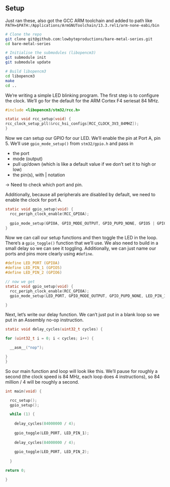 ## Setup
Just ran these, also got the GCC ARM toolchain and added to path like
`PATH=$PATH:/Applications/ArmGNUToolchain/13.3.rel1/arm-none-eabi/bin`

```bash
# Clone the repo
git clone git@github.com:lowbyteproductions/bare-metal-series.git
cd bare-metal-series

# Initialise the submodules (libopencm3)
git submodule init
git submodule update

# Build libopencm3
cd libopencm3
make
cd ..
```
We’re writing a simple LED blinking program. The first step is to configure the clock. We’ll go for the default for the ARM Cortex F4 seriesat 84 MHz.
```c
#include <libopencm3/stm32/rcc.h>

static void rcc_setup(void) {
rcc_clock_setup_pll(&rcc_hsi_configs[RCC_CLOCK_3V3_84MHZ]);
}
```
Now we can setup our GPIO for our LED. We’ll enable the pin at Port A, pin 5. We’ll use `gpio_mode_setup()` from `stm32/gpio.h` and pass in 
- the port
- mode (output)
- pull up/down (which is like a default value if we don’t set it to high or low)
- the pin(s), with | notation

-> Need to check which port and pin.

Additionally, because all peripherals are disabled by default, we need to enable the clock for port A. 

```c
static void gpio_setup(void) {
  rcc_periph_clock_enable(RCC_GPIOA);
  
  gpio_mode_setup(GPIOA, GPIO_MODE_OUTPUT, GPIO_PUPD_NONE, GPIO5 | GPIO6);
}
```

Now we can call our setup functions and then toggle the LED in the loop. There’s a `gpio_toggle()` function that we’ll use. We also need to build in a small delay so we can see it toggling. 
Additionally, we can just name our ports and pins more clearly using `#define`. 

```c
#define LED_PORT (GPIOA)
#define LED_PIN_1 (GPIO5)
#define LED_PIN_2 (GPIO6)

// now we get
static void gpio_setup(void) {
  rcc_periph_clock_enable(RCC_GPIOA);
  gpio_mode_setup(LED_PORT, GPIO_MODE_OUTPUT, GPIO_PUPD_NONE, LED_PIN_1 | LED_PIN_2);

}
```

Next, let’s write our delay function. We can’t just put in a blank loop so we put in an Assembly no-op instruction.
```c
static void delay_cycles(uint32_t cycles) {

for (uint32_t i = 0; i < cycles; i++) {

  __asm__("nop");

}
}
```

So our main function and loop will look like this. We’ll pause for roughly a second (the clock speed is 84 MHz, each loop does 4 instructions), so 84 million / 4 will be roughly a second.
```c
int main(void) {

  rcc_setup();
  gpio_setup();

  while (1) {
  
    delay_cycles(84000000 / 4);
    
    gpio_toggle(LED_PORT, LED_PIN_1);
    
    delay_cycles(84000000 / 4);
    
    gpio_toggle(LED_PORT, LED_PIN_2);
  
  }

return 0;

}
```

